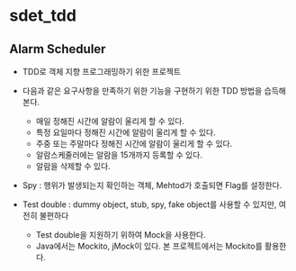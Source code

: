# sdet_tdd

## Alarm Scheduler
* TDD로 객체 지향 프로그래밍하기 위한 프로젝트
* 다음과 같은 요구사항을 만족하기 위한 기능을 구현하기 위한 TDD 방법을 습득해본다.
	* 매일 정해진 시간에 알람이 울리게 할 수 있다.
	* 특정 요일마다 정해진 시간에 알람이 울리게 할 수 있다.
	* 주중 또는 주말마다 정해진 시간에 알람이 울리게 할 수 있다.
	* 알람스케줄러에는 알람을 15개까지 등록할 수 있다.
	* 알람을 삭제할 수 있다.

* Spy : 행위가 발생되는지 확인하는 객체, Mehtod가 호출되면 Flag를 설정한다.
* Test double : dummy object, stub, spy, fake object를 사용할 수 있지만, 여전히 불편하다
	+ Test double을 지원하기 위하여 Mock을 사용한다.
	+ Java에서는 Mockito, jMock이 있다. 본 프로젝트에서는 Mockito를 활용한다.
	
